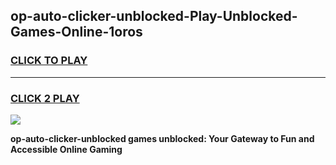 
## op-auto-clicker-unblocked-Play-Unblocked-Games-Online-1oros
<h3>
<a href="https://premium76.site?title=op-auto-clicker-unblocked&ref=25A">CLICK TO PLAY</a></h3>
<hr>

<h3>
<a href="https://premium76.site?title=op-auto-clicker-unblocked&ref=25A">CLICK 2 PLAY</a>
  
</h3>

<a href="https://premium76.site?title=op-auto-clicker-unblocked&ref=25A"><img src="https://clearcache.store/games.png"></a>


**op-auto-clicker-unblocked games unblocked: Your Gateway to Fun and Accessible Online Gaming**
